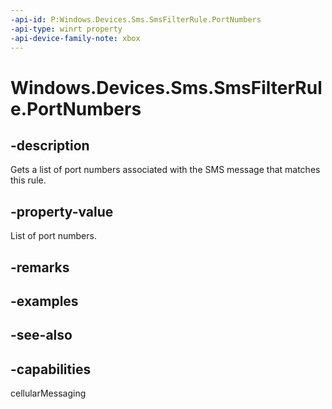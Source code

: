 ```yaml
---
-api-id: P:Windows.Devices.Sms.SmsFilterRule.PortNumbers
-api-type: winrt property
-api-device-family-note: xbox
---
```


<!-- Property syntax
public Windows.Foundation.Collections.IVector<int> PortNumbers { get; }
-->

# Windows.Devices.Sms.SmsFilterRule.PortNumbers

## -description
Gets a list of port numbers associated with the SMS message that matches this rule.

## -property-value
List of port numbers.

## -remarks

## -examples

## -see-also


## -capabilities
cellularMessaging
